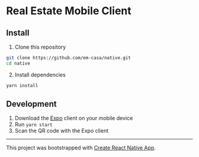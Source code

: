# Real Estate Mobile Client

## Install

1. Clone this repository

```sh
git clone https://github.com/em-casa/native.git
cd native
```

2. Install dependencies

```sh
yarn install
```

## Development

1. Download the [Expo](https://expo.io/) client on your mobile device
2. Run `yarn start`
3. Scan the QR code with the Expo client

---

This project was bootstrapped with [Create React Native App](https://github.com/react-community/create-react-native-app).
